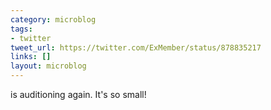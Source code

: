 ```yaml
---
category: microblog
tags:
- twitter
tweet_url: https://twitter.com/ExMember/status/878835217
links: []
layout: microblog
---
```

is auditioning again. It's so small!
